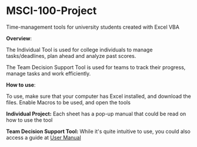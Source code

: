 # MSCI-100-Project
Time-management tools for university students created with Excel VBA 

**Overview**:

The Individual Tool is used for college individuals to manage tasks/deadlines, plan ahead and analyze past scores. 

The Team Decision Support Tool is used for teams to track their progress, manage tasks and work efficiently. 

**How to use**:

To use, make sure that your computer has Excel installed, and download the files. 
Enable Macros to be used, and open the tools

**Individual Project:** 
Each sheet has a pop-up manual that could be read on how to use the tool 

**Team Decision Support Tool:** 
While it's quite intuitive to use, you could also access a guide at [User Manual](https://drive.google.com/file/d/19Ol0z5zLE6YaTEgKi6Rg-y-X7LNY40NB/view?usp=sharing)
